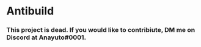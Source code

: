# Antibuild

### This project is dead. If you would like to contribiute, DM me on Discord at Anayuto\#0001.
